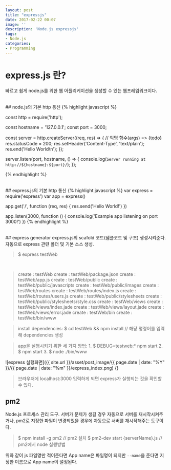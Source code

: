 ```yaml
---
layout: post
title: "expressjs"
date: 2017-02-22 00:07
image: ''
description: 'Node.js expressjs'
tags:
- Node.js
categories:
- Programming
---
```


# express.js 란?
빠르고 쉽게 node.js를 위한 웹 어플리케이션을 생성할 수 있는 웹프레임워크이다.

<br/>
## node.js의 기본 http 통신
{% highlight javascript %}

const http = require('http');

const hostname = '127.0.0.1';
const port = 3000;

const server = http.createServer((req, res) => {  // 익명 함수(args) => {todo}
  res.statusCode = 200;
  res.setHeader('Content-Type', 'text/plain');
  res.end('Hello World\n');
});

server.listen(port, hostname, () => {
  console.log(`Server running at http://${hostname}:${port}/`);
});

{% endhighlight %}

<br/>
## express.js의 기본 http 통신
{% highlight javascript %}
var express = require('express')
var app = express()

app.get('/', function (req, res) {
  res.send('Hello World!')
})

app.listen(3000, function () {
  console.log('Example app listening on port 3000!')
})
{% endhighlight %}

<br/>
## express generator
express.js의 scafold 코드(샘플코드 및 구조) 생성시켜준다.<br/>
자동으로 express 관련 폴더 및 기본 소스 생성.<br/>

> $ express testWeb

<br/>

>   create : testWeb
   create : testWeb/package.json
   create : testWeb/app.js
   create : testWeb/public
   create : testWeb/public/javascripts
   create : testWeb/public/images
   create : testWeb/routes
   create : testWeb/routes/index.js
   create : testWeb/routes/users.js
   create : testWeb/public/stylesheets
   create : testWeb/public/stylesheets/style.css
   create : testWeb/views
   create : testWeb/views/index.jade
   create : testWeb/views/layout.jade
   create : testWeb/views/error.jade
   create : testWeb/bin
   create : testWeb/bin/www

>   install dependencies:
     $ cd testWeb && npm install // 해당 명령어를 입력해 dependencies 생성

>   app을 실행시키기 위한 세 가지 방법:
     1. $ DEBUG=testweb:* npm start
     2. $ npm start
     3. $ node ./bin/www

![express 실행화면]({{ site.url }}/asset/post_image/{{ page.date | date: "%Y" }}/{{ page.date | date: "%m" }}/express_index.png) {}
>    브라우저에 localhost:3000 입력하게 되면 express가 실행되는 것을 확인할 수 있다.



## pm2
Node.js 프로세스 관리 도구. 서버가 문제가 생길 경우 자동으로 서버를 재시작시켜주거나, pm2로 지정한 파일이 변경되었을 경우에 자동으로 서버를 재시작해주는 도구이다.

> $ npm install -g pm2 // pm2 설치
> $ pm2-dev start  {serverName}.js // pm2에서 node 실행방법

위와 같이 js 파일명만 적어준다면 App name은 파일명이 되지만 `--name`을 준다면 지정한 이름으로 App name이 설정된다.
